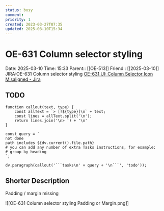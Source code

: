```yaml
---
status: busy
comment: 
priority: 1
created: 2023-03-27T07:35
updated: 2025-03-10T15:34
---
```


# OE-631 Column selector styling

Date: 2025-03-10 Time: 15:33
Parent:: [[OE-513]]
Friend:: [[2025-03-10]]
JIRA:OE-631 Column selector styling
[OE-631 UI: Column Selector Icon Misaligned - Jira](https://csojiramixtelematics.atlassian.net/browse/OE-631)


## TODO
```dataviewjs
function callout(text, type) {
    const allText = `> [!${type}]\n` + text;
    const lines = allText.split('\n');
    return lines.join('\n> ') + '\n'
}

const query = `
not done
path includes ${dv.current().file.path}
# you can add any number of extra Tasks instructions, for example:
# group by heading
`;

dv.paragraph(callout('```tasks\n' + query + '\n```', 'todo'));
```

## Shorter Description

Padding / margin missing

![[OE-631 Column selector styling Padding or Margin.png]]

